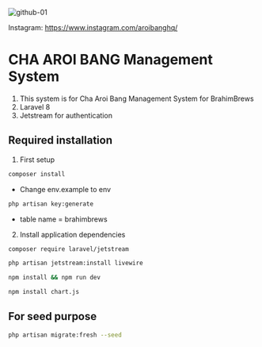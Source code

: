 ![github-01](https://user-images.githubusercontent.com/81413229/121632308-550ffd00-cab3-11eb-92fa-2a1fea090ce2.png)

Instagram: https://www.instagram.com/aroibanghq/

# CHA AROI BANG Management System

1. This system is for Cha Aroi Bang Management System for BrahimBrews
2. Laravel 8
3. Jetstream for authentication

## Required installation

1. First setup

```bash
composer install
```
- Change env.example to env

```bash
php artisan key:generate
```
- table name = brahimbrews


2. Install application dependencies

```bash
composer require laravel/jetstream
```
```bash
php artisan jetstream:install livewire
```
```bash
npm install && npm run dev
```
```bash
npm install chart.js
```

## For seed purpose
```bash
php artisan migrate:fresh --seed
```
